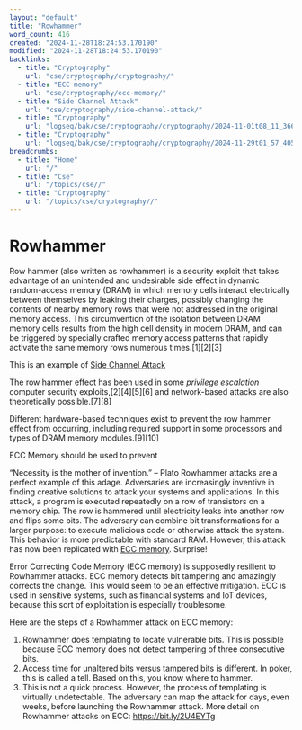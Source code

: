 ```yaml
---
layout: "default"
title: "Rowhammer"
word_count: 416
created: "2024-11-28T18:24:53.170190"
modified: "2024-11-28T18:24:53.170190"
backlinks:
  - title: "Cryptography"
    url: "cse/cryptography/cryptography/"
  - title: "ECC memory"
    url: "cse/cryptography/ecc-memory/"
  - title: "Side Channel Attack"
    url: "cse/cryptography/side-channel-attack/"
  - title: "Cryptography"
    url: "logseq/bak/cse/cryptography/cryptography/2024-11-01t08_11_36626zdesktop/"
  - title: "Cryptography"
    url: "logseq/bak/cse/cryptography/cryptography/2024-11-29t01_57_40576zdesktop/"
breadcrumbs:
  - title: "Home"
    url: "/"
  - title: "Cse"
    url: "/topics/cse//"
  - title: "Cryptography"
    url: "/topics/cse/cryptography//"
---
```

# Rowhammer

Row hammer (also written as rowhammer) is a security exploit that takes advantage of an unintended and undesirable side effect in dynamic random-access memory (DRAM) in which memory cells interact electrically between themselves by leaking their charges, possibly changing the contents of nearby memory rows that were not addressed in the original memory access. This circumvention of the isolation between DRAM memory cells results from the high cell density in modern DRAM, and can be triggered by specially crafted memory access patterns that rapidly activate the same memory rows numerous times.[1][2][3]

This is an example of [Side Channel Attack](docs/cse/cryptography/side-channel-attack/index/)

The row hammer effect has been used in some *privilege escalation* computer security exploits,[2][4][5][6] and network-based attacks are also theoretically possible.[7][8]

Different hardware-based techniques exist to prevent the row hammer effect from occurring, including required support in some processors and types of DRAM memory modules.[9][10]

ECC Memory should be used to prevent


“Necessity is the mother of invention.” – Plato
Rowhammer attacks are a perfect example of this adage. Adversaries are increasingly inventive in finding creative solutions to attack your systems and applications.
In this attack, a program is executed repeatedly on a row of transistors on a memory chip. The row is hammered until electricity leaks into another row and flips some bits. The adversary can combine bit transformations for a larger purpose: to execute malicious code or otherwise attack the system.
This behavior is more predictable with standard RAM. However, this attack has now been replicated with [ECC memory](docs/cse/cryptography/ecc-memory/index/). Surprise!

Error Correcting Code Memory (ECC memory) is supposedly resilient to Rowhammer attacks. ECC memory detects bit tampering and amazingly corrects the change. This would seem to be an effective mitigation.
ECC is used in sensitive systems, such as financial systems and IoT devices, because this sort of exploitation is especially troublesome.


Here are the steps of a Rowhammer attack on ECC memory:
1. Rowhammer does templating to locate vulnerable bits. This is possible because ECC memory does not detect tampering of three consecutive bits.
2. Access time for unaltered bits versus tampered bits is different. In poker, this is called a tell. Based on this, you know where to hammer.
3. This is not a quick process. However, the process of templating is virtually undetectable. The adversary can map the attack for days, even weeks, before launching the Rowhammer attack.
More detail on Rowhammer attacks on ECC:
https://bit.ly/2U4EYTg